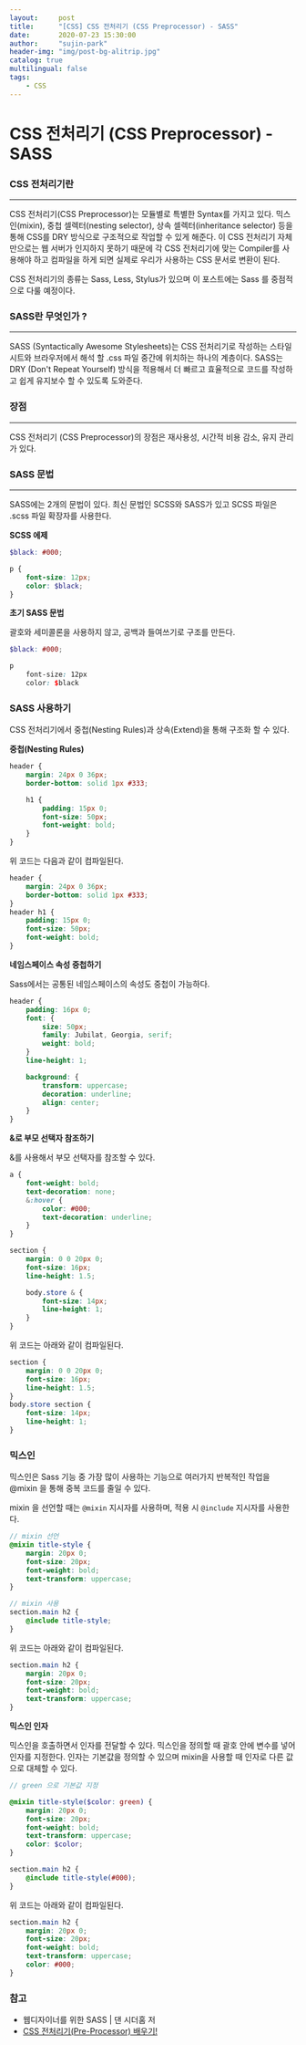 ```yaml
---
layout:     post
title:      "[CSS] CSS 전처리기 (CSS Preprocessor) - SASS"
date:       2020-07-23 15:30:00
author:     "sujin-park"
header-img: "img/post-bg-alitrip.jpg"
catalog: true
multilingual: false
tags:
    - CSS
---
```

CSS 전처리기 (CSS Preprocessor) - SASS
========================

### CSS 전처리기란
---

CSS 전처리기(CSS Preprocessor)는 모듈별로 특별한 Syntax를 가지고 있다. 믹스인(mixin), 중첩 셀렉터(nesting selector), 상속 셀렉터(inheritance selector) 등을 통해 CSS를 DRY 방식으로 구조적으로 작업할 수 있게 해준다. 이 CSS 전처리기 자체만으로는 웹 서버가 인지하지 못하기 때문에 각 CSS 전처리기에 맞는 Compiler를 사용해야 하고 컴파일을 하게 되면 실제로 우리가 사용하는 CSS 문서로 변환이 된다.

CSS 전처리기의 종류는 Sass, Less, Stylus가 있으며 이 포스트에는 Sass 를 중점적으로 다룰 예정이다.

### SASS란 무엇인가 ?

---

SASS (Syntactically Awesome Stylesheets)는 CSS 전처리기로 작성하는 스타일시트와 브라우저에서 해석 할 .css 파일 중간에 위치하는 하나의 계층이다. SASS는 DRY (Don't Repeat Yourself) 방식을 적용해서 더 빠르고 효율적으로 코드를 작성하고 쉽게 유지보수 할 수 있도록 도와준다.

### 장점

---

CSS 전처리기 (CSS Preprocessor)의 장점은 재사용성, 시간적 비용 감소, 유지 관리가 있다.


### SASS 문법

---

SASS에는 2개의 문법이 있다. 최신 문법인 SCSS와 SASS가 있고 SCSS 파일은 .scss 파일 확장자를 사용한다.

**SCSS 에제**

```scss
$black: #000;

p {
    font-size: 12px;
    color: $black;
}
```

**초기 SASS 문법**

괄호와 세미콜론을 사용하지 않고, 공백과 들여쓰기로 구조를 만든다. 

```scss
$black: #000;

p
    font-size: 12px
    color: $black
```


### SASS 사용하기

CSS 전처리기에서 중첩(Nesting Rules)과 상속(Extend)을 통해 구조화 할 수 있다.

**중첩(Nesting Rules)**

```scss
header {
    margin: 24px 0 36px;
    border-bottom: solid 1px #333;

    h1 {
        padding: 15px 0;
        font-size: 50px;
        font-weight: bold;
    }   
}
```

위 코드는 다음과 같이 컴파일된다.

```scss
header {
    margin: 24px 0 36px;
    border-bottom: solid 1px #333;
}
header h1 {
    padding: 15px 0;
    font-size: 50px;
    font-weight: bold;
}   
```
**네임스페이스 속성 중첩하기**

Sass에서는 공통된 네임스페이스의 속성도 중첩이 가능하다.

```scss
header {
    padding: 16px 0;
    font: {
        size: 50px;
        family: Jubilat, Georgia, serif;
        weight: bold;
    }
    line-height: 1;

    background: {
        transform: uppercase;
        decoration: underline;
        align: center;
    }
}
```

**&로 부모 선택자 참조하기**

&를 사용해서 부모 선택자를 참조할 수 있다.

```scss
a {
    font-weight: bold;
    text-decoration: none;
    &:hover {
        color: #000;
        text-decoration: underline;
    }
}
```

```scss
section {
    margin: 0 0 20px 0;
    font-size: 16px;
    line-height: 1.5;

    body.store & {
        font-size: 14px;
        line-height: 1;
    }
}
```

위 코드는 아래와 같이 컴파일된다.

```scss
section {
    margin: 0 0 20px 0;
    font-size: 16px;
    line-height: 1.5;
}
body.store section {
    font-size: 14px;
    line-height: 1;
}
```

### 믹스인
믹스인은 Sass 기능 중 가장 많이 사용하는 기능으로 여러가지 반복적인 작업을 @mixin 을 통해 중복 코드를 줄일 수 있다.

mixin 을 선언할 때는 `@mixin` 지시자를 사용하며, 적용 시 `@include` 지시자를 사용한다.

```scss
// mixin 선언
@mixin title-style {
    margin: 20px 0;
    font-size: 20px;
    font-weight: bold;
    text-transform: uppercase;
}

// mixin 사용
section.main h2 {
    @include title-style;
}
```

위 코드는 아래와 같이 컴파일된다.

```scss
section.main h2 {
    margin: 20px 0;
    font-size: 20px;
    font-weight: bold;
    text-transform: uppercase;
}
```

**믹스인 인자**

믹스인을 호출하면서 인자를 전달할 수 있다. 믹스인을 정의할 때 괄호 안에 변수를 넣어 인자를 지정한다. 인자는 기본값을 정의할 수 있으며 mixin을 사용할 때 인자로 다른 값으로 대체할 수 있다.
```scss
// green 으로 기본값 지정

@mixin title-style($color: green) {
    margin: 20px 0;
    font-size: 20px;
    font-weight: bold;
    text-transform: uppercase;
    color: $color;
}

section.main h2 {
    @include title-style(#000);
}
```

위 코드는 아래와 같이 컴파일된다.

```scss
section.main h2 {
    margin: 20px 0;
    font-size: 20px;
    font-weight: bold;
    text-transform: uppercase;
    color: #000;
}
```

### 참고
- 웹디자이너를 위한 SASS | 댄 시더홈 저
- [CSS 전처리기(Pre-Processor) 배우기!](https://kdydesign.github.io/2019/05/12/css-preprocessor/)